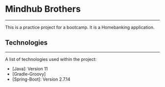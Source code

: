 # Mindhub Brothers
***
This is a practice project for a bootcamp. It is a Homebanking application.

## Technologies
***
A list of technologies used within the project:
* [Java]: Version 11
* [Gradle-Groovy]
* [Spring-Boot]: Version 2.7.14